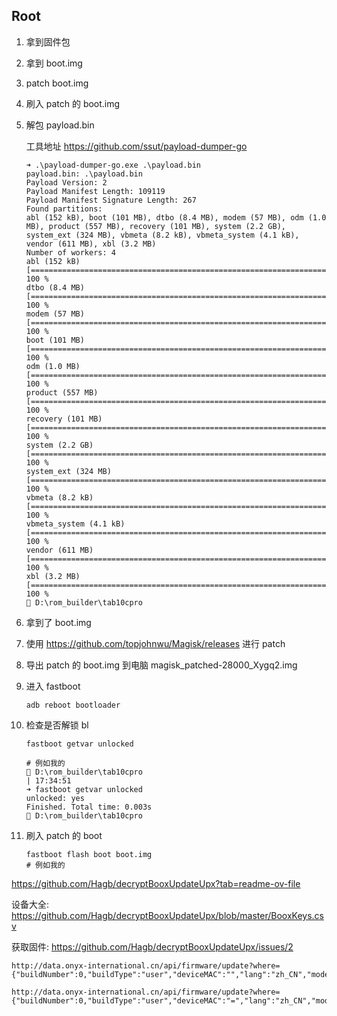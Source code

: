 ## Root

1. 拿到固件包

2. 拿到 boot.img

3. patch boot.img

4. 刷入 patch 的 boot.img

5. 解包 payload.bin

   工具地址 https://github.com/ssut/payload-dumper-go

   ```shell
   ➜ .\payload-dumper-go.exe .\payload.bin
   payload.bin: .\payload.bin
   Payload Version: 2
   Payload Manifest Length: 109119
   Payload Manifest Signature Length: 267
   Found partitions:
   abl (152 kB), boot (101 MB), dtbo (8.4 MB), modem (57 MB), odm (1.0 MB), product (557 MB), recovery (101 MB), system (2.2 GB), system_ext (324 MB), vbmeta (8.2 kB), vbmeta_system (4.1 kB), vendor (611 MB), xbl (3.2 MB)
   Number of workers: 4
   abl (152 kB)            [=================================================================================================================================] 100 %
   dtbo (8.4 MB)           [=================================================================================================================================] 100 %
   modem (57 MB)           [=================================================================================================================================] 100 %
   boot (101 MB)           [=================================================================================================================================] 100 %
   odm (1.0 MB)            [=================================================================================================================================] 100 %
   product (557 MB)        [=================================================================================================================================] 100 %
   recovery (101 MB)       [=================================================================================================================================] 100 %
   system (2.2 GB)         [=================================================================================================================================] 100 %
   system_ext (324 MB)     [=================================================================================================================================] 100 %
   vbmeta (8.2 kB)         [=================================================================================================================================] 100 %
   vbmeta_system (4.1 kB)  [=================================================================================================================================] 100 %
   vendor (611 MB)         [=================================================================================================================================] 100 %
   xbl (3.2 MB)            [=================================================================================================================================] 100 %
    D:\rom_builder\tab10cpro 
   ```

6. 拿到了 boot.img

7. 使用 https://github.com/topjohnwu/Magisk/releases 进行 patch

8. 导出 patch 的 boot.img 到电脑 magisk_patched-28000_Xygq2.img

9. 进入 fastboot

   ```shell
   adb reboot bootloader
   ```

10. 检查是否解锁 bl

    ```shell
    fastboot getvar unlocked
    
    # 例如我的
     D:\rom_builder\tab10cpro                                                                                                                             | 17:34:51
    ➜ fastboot getvar unlocked
    unlocked: yes
    Finished. Total time: 0.003s
     D:\rom_builder\tab10cpro  
    ```

11. 刷入 patch 的 boot

    ```shell
    fastboot flash boot boot.img
    # 例如我的
    
    ```

    

https://github.com/Hagb/decryptBooxUpdateUpx?tab=readme-ov-file

设备大全: https://github.com/Hagb/decryptBooxUpdateUpx/blob/master/BooxKeys.csv

获取固件: https://github.com/Hagb/decryptBooxUpdateUpx/issues/2

```
http://data.onyx-international.cn/api/firmware/update?where={"buildNumber":0,"buildType":"user","deviceMAC":"","lang":"zh_CN","model":"NovaPro","submodel":"","fingerprint":""}

http://data.onyx-international.cn/api/firmware/update?where={"buildNumber":0,"buildType":"user","deviceMAC":"=","lang":"zh_CN","model":"Tab10CPro","submodel":"","fingerprint":""}
```



